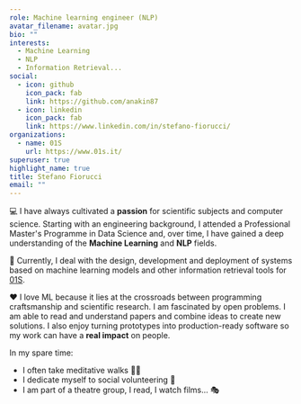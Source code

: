 ```yaml
---
role: Machine learning engineer (NLP)
avatar_filename: avatar.jpg
bio: ""
interests:
  - Machine Learning
  - NLP
  - Information Retrieval...
social:
  - icon: github
    icon_pack: fab
    link: https://github.com/anakin87
  - icon: linkedin
    icon_pack: fab
    link: https://www.linkedin.com/in/stefano-fiorucci/
organizations:
  - name: 01S
    url: https://www.01s.it/
superuser: true
highlight_name: true
title: Stefano Fiorucci
email: ""
---
```

💻 I have always cultivated a **passion** for scientific subjects and computer science. Starting with an engineering background, I attended a Professional Master's Programme in Data Science and, over time, I have gained a deep understanding of the **Machine Learning** and **NLP** fields.

🔭 Currently, I deal with the design, development and deployment of systems based on machine learning models and other information retrieval tools for [01S](https://www.01s.it/).

❤️ I love ML because it lies at the crossroads between programming craftsmanship and scientific research. I am fascinated by open problems. I am able to read and understand papers and combine ideas to create new solutions. I also enjoy turning prototypes into production-ready software so my work can have a **real impact** on people.

In my spare time:

* I often take meditative walks 🚶‍♂️
* I dedicate myself to social volunteering 💫
* I am part of a theatre group, I read, I watch films... 🎭
